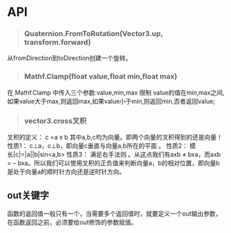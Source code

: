

# API
>### Quaternion.FromToRotation(Vector3.up, transform.forward)
从fromDirection到toDirection创建一个旋转。

>### Mathf.Clamp(float value,float min,float max)
在 Mathf.Clamp 中传入三个参数:value,min,max
限制 value的值在min,max之间,如果value大于max,则返回max,如果value小于min,则返回min,否者返回value;

>### vector3.cross叉积
 叉积的定义： c =a x b  其中a,b,c均为向量。即两个向量的叉积得到的还是向量！ 
  性质1： c⊥a，c⊥b，即向量c垂直与向量a,b所在的平面 。 
  性质2： 模长|c|=|a||b|sin<a,b> 
  性质3： 满足右手法则 。从这点我们有axb ≠ bxa，而axb = – bxa。所以我们可以使用叉积的正负值来判断向量a，b的相对位置，即向量b是处于向量a的顺时针方向还是逆时针方向。 


## out关键字
函数的返回值一般只有一个，当需要多个返回值时，就要定义一个out输出参数，在函数返回之前，必须要给out修饰的参数赋值。